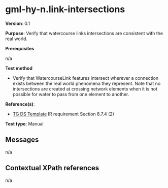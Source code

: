 # gml-hy-n.link-intersections

**Version**: 0.1

**Purpose**: Verify that watercourse links intersections are consistent with the real world.

**Prerequisites**

n/a

**Test method**

* Verify that WatercourseLink features intersect wherever a connection exists between the real world phenomena they represent. Note that no intersections are created at crossing network elements when it is not possible for water to pass from one element to another.

**Reference(s)**: 

* [TG DS Template](README.md#ref_TG_DS_tmpl) IR requirement Section 8.7.4 (2)

**Test type**: Manual

## Messages

n/a

## Contextual XPath references

n/a